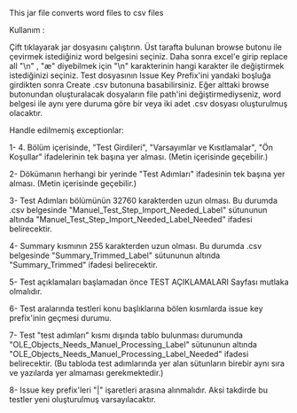 This jar file converts word files to csv files 

Kullanım : 

Çift tıklayarak jar dosyasını çalıştırın. Üst tarafta bulunan browse butonu ile çevirmek istediğiniz word belgesini seçiniz. Daha sonra excel'e girip replace all "\n" , "æ" diyebilmek için "\n" karakterinin hangi karakter ile değiştirmek istediğinizi seçiniz. Test dosyasının Issue Key Prefix'ini yandaki boşluğa girdikten sonra Create .csv butonuna basabilirsiniz. Eğer alttaki browse butonundan oluşturalacak dosyaların file path'ini değiştirmediyseniz, word belgesi ile aynı yere duruma göre bir veya iki adet .csv dosyası oluşturulmuş olacaktır.

Handle edilmemiş exceptionlar:

1- 4. Bölüm içerisinde, "Test Girdileri", "Varsayımlar ve Kısıtlamalar", "Ön Koşullar" ifadelerinin tek başına yer alması. (Metin içerisinde geçebilir.)

2- Dökümanın herhangi bir yerinde "Test Adımları" ifadesinin tek başına yer alması. (Metin içerisinde geçebilir.)

3- Test Adımları bölümünün 32760 karakterden uzun olması. Bu durumda .csv belgesinde "Manuel_Test_Step_Import_Needed_Label" sütununun altında "Manuel_Test_Step_Import_Needed_Label_Needed" ifadesi belirecektir.

4- Summary kısmının 255 karakterden uzun olması. Bu durumda .csv belgesinde "Summary_Trimmed_Label" sütununun altında "Summary_Trimmed" ifadesi belirecektir.

5- Test açıklamaları başlamadan önce TEST AÇIKLAMALARI Sayfası mutlaka olmalıdır.

6- Test aralarında testleri konu başlıklarına bölen kısımlarda issue key prefix'inin geçmesi durumu.

7- Test "test adımları" kısmı dışında tablo bulunması durumunda "OLE_Objects_Needs_Manuel_Processing_Label" sütununun altında "OLE_Objects_Needs_Manuel_Processing_Label_Needed" ifadesi belirecektir. (Bu tabloda test adımlarında yer alan sütunların birebir aynı sıra ve yazılarda yer almaması gerekmektedir.)

8- Issue key prefix'leri "|" işaretleri arasına alınmalıdır. Aksi takdirde bu testler yeni oluşturulmuş varsayılacaktır.
